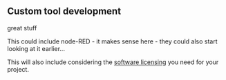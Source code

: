 ## Custom tool development

great stuff

This could include node-RED - it makes sense here - they could also start looking at it earlier...

This will also include considering the [software licensing] you need for your project.


[software licensing]: /Concepts/SoftwareLicences
